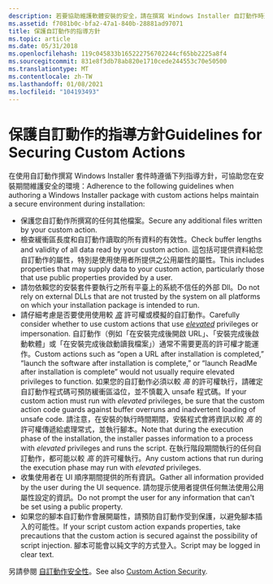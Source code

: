 ```yaml
---
description: 若要協助維護軟體安裝的安全，請在撰寫 Windows Installer 自訂動作時遵守這些指導方針。
ms.assetid: f7081b0c-bfa2-47a1-840b-28881ad97071
title: 保護自訂動作的指導方針
ms.topic: article
ms.date: 05/31/2018
ms.openlocfilehash: 119c045833b165222756702244cf65bb2225a8f4
ms.sourcegitcommit: 831e8f3db78ab820e1710cede244553c70e50500
ms.translationtype: MT
ms.contentlocale: zh-TW
ms.lasthandoff: 01/08/2021
ms.locfileid: "104193493"
---
```

# <a name="guidelines-for-securing-custom-actions"></a><span data-ttu-id="ecb8e-103">保護自訂動作的指導方針</span><span class="sxs-lookup"><span data-stu-id="ecb8e-103">Guidelines for Securing Custom Actions</span></span>

<span data-ttu-id="ecb8e-104">在使用自訂動作撰寫 Windows Installer 套件時遵循下列指導方針，可協助您在安裝期間維護安全的環境：</span><span class="sxs-lookup"><span data-stu-id="ecb8e-104">Adherence to the following guidelines when authoring a Windows Installer package with custom actions helps maintain a secure environment during installation:</span></span>

-   <span data-ttu-id="ecb8e-105">保護您自訂動作所撰寫的任何其他檔案。</span><span class="sxs-lookup"><span data-stu-id="ecb8e-105">Secure any additional files written by your custom action.</span></span>
-   <span data-ttu-id="ecb8e-106">檢查緩衝區長度和自訂動作讀取的所有資料的有效性。</span><span class="sxs-lookup"><span data-stu-id="ecb8e-106">Check buffer lengths and validity of all data read by your custom action.</span></span> <span data-ttu-id="ecb8e-107">這包括可提供資料給您自訂動作的屬性，特別是使用使用者所提供之公用屬性的屬性。</span><span class="sxs-lookup"><span data-stu-id="ecb8e-107">This includes properties that may supply data to your custom action, particularly those that use public properties provided by a user.</span></span>
-   <span data-ttu-id="ecb8e-108">請勿依賴您的安裝套件要執行之所有平臺上的系統不信任的外部 Dll。</span><span class="sxs-lookup"><span data-stu-id="ecb8e-108">Do not rely on external DLLs that are not trusted by the system on all platforms on which your installation package is intended to run.</span></span>
-   <span data-ttu-id="ecb8e-109">請仔細考慮是否要使用使用較 [*高*](e-gly.md) 許可權或模擬的自訂動作。</span><span class="sxs-lookup"><span data-stu-id="ecb8e-109">Carefully consider whether to use custom actions that use [*elevated*](e-gly.md) privileges or impersonation.</span></span> <span data-ttu-id="ecb8e-110">自訂動作（例如「在安裝完成後開啟 URL」、「安裝完成後啟動軟體」或「在安裝完成後啟動讀我檔案」）通常不需要更高的許可權才能運作。</span><span class="sxs-lookup"><span data-stu-id="ecb8e-110">Custom actions such as “open a URL after installation is completed,” “launch the software after installation is complete,” or “launch ReadMe after installation is complete” would not usually require elevated privileges to function.</span></span> <span data-ttu-id="ecb8e-111">如果您的自訂動作必須以較 *高* 的許可權執行，請確定自訂動作程式碼可預防緩衝區溢位，並不慎載入 unsafe 程式碼。</span><span class="sxs-lookup"><span data-stu-id="ecb8e-111">If your custom action must run with *elevated* privileges, be sure that the custom action code guards against buffer overruns and inadvertent loading of unsafe code.</span></span> <span data-ttu-id="ecb8e-112">請注意，在安裝的執行時間期間，安裝程式會將資訊以較 *高* 的許可權傳遞給處理常式，並執行腳本。</span><span class="sxs-lookup"><span data-stu-id="ecb8e-112">Note that during the execution phase of the installation, the installer passes information to a process with *elevated* privileges and runs the script.</span></span> <span data-ttu-id="ecb8e-113">在執行階段期間執行的任何自訂動作，都可能以較 *高* 的許可權執行。</span><span class="sxs-lookup"><span data-stu-id="ecb8e-113">Any custom actions that run during the execution phase may run with *elevated* privileges.</span></span>
-   <span data-ttu-id="ecb8e-114">收集使用者在 UI 順序期間提供的所有資訊。</span><span class="sxs-lookup"><span data-stu-id="ecb8e-114">Gather all information provided by the user during the UI sequence.</span></span> <span data-ttu-id="ecb8e-115">請勿提示使用者提供任何無法使用公用屬性設定的資訊。</span><span class="sxs-lookup"><span data-stu-id="ecb8e-115">Do not prompt the user for any information that can't be set using a public property.</span></span>
-   <span data-ttu-id="ecb8e-116">如果您的腳本自訂動作會展開屬性，請預防自訂動作受到保護，以避免腳本插入的可能性。</span><span class="sxs-lookup"><span data-stu-id="ecb8e-116">If your script custom action expands properties, take precautions that the custom action is secured against the possibility of script injection.</span></span> <span data-ttu-id="ecb8e-117">腳本可能會以純文字的方式登入。</span><span class="sxs-lookup"><span data-stu-id="ecb8e-117">Script may be logged in clear text.</span></span>

<span data-ttu-id="ecb8e-118">另請參閱 [自訂動作安全性](custom-action-security.md)。</span><span class="sxs-lookup"><span data-stu-id="ecb8e-118">See also [Custom Action Security](custom-action-security.md).</span></span>

 

 



